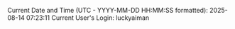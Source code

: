Current Date and Time (UTC - YYYY-MM-DD HH:MM:SS formatted): 2025-08-14 07:23:11
Current User's Login: luckyaiman
